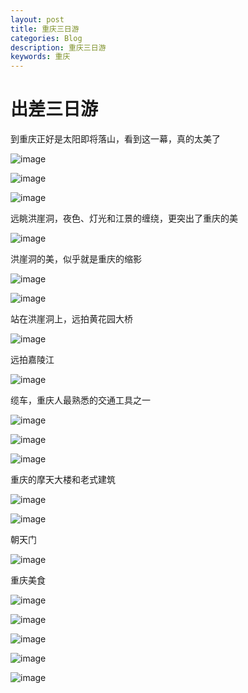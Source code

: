 ```yaml
---
layout: post
title: 重庆三日游
categories: Blog
description: 重庆三日游
keywords: 重庆
---
```


# 出差三日游

到重庆正好是太阳即将落山，看到这一幕，真的太美了

![image](https://github.com/weakchen007/aiwv.github.io/assets/58799395/2c45d0ed-6bba-4c47-9d03-1dc4b9000331)

![image](https://github.com/weakchen007/aiwv.github.io/assets/58799395/699f4829-f4dd-45a8-8166-e333f280dba2)

![image](https://github.com/weakchen007/aiwv.github.io/assets/58799395/1e10d185-33ce-466d-a80e-31b9df3dda87)


远眺洪崖洞，夜色、灯光和江景的缠绕，更突出了重庆的美

![image](https://github.com/weakchen007/aiwv.github.io/assets/58799395/07304409-080a-4c4a-be78-b055271a2b24)

洪崖洞的美，似乎就是重庆的缩影

![image](https://github.com/weakchen007/aiwv.github.io/assets/58799395/373427d8-44c7-47ba-9643-f7d4dcbf92bd)

![image](https://github.com/weakchen007/aiwv.github.io/assets/58799395/aca5a67c-3f3b-49e0-918e-a32634bd770d)


站在洪崖洞上，远拍黄花园大桥

![image](https://github.com/weakchen007/aiwv.github.io/assets/58799395/c1c5f1f4-5acf-4bb2-a1c6-fac7757364fc)

远拍嘉陵江

![image](https://github.com/weakchen007/aiwv.github.io/assets/58799395/76fc694d-cca4-464f-b5b6-3a0b7b30b5a2)

缆车，重庆人最熟悉的交通工具之一

![image](https://github.com/weakchen007/aiwv.github.io/assets/58799395/db7442d8-fdab-4680-819b-05a1f4b00263)

![image](https://github.com/weakchen007/aiwv.github.io/assets/58799395/0a587236-75a5-4922-9bb4-728291406315)

![image](https://github.com/weakchen007/aiwv.github.io/assets/58799395/4b0de367-f354-41d2-a18e-2ef2571d43c2)

重庆的摩天大楼和老式建筑

![image](https://github.com/weakchen007/aiwv.github.io/assets/58799395/f6a8d2e2-7a61-40a7-89fd-6ea6b07e2bd2)

![image](https://github.com/weakchen007/aiwv.github.io/assets/58799395/d57e5bfd-c834-4336-b54c-3d368fe55ff9)

朝天门

![image](https://github.com/weakchen007/aiwv.github.io/assets/58799395/fd9d4752-ca58-478c-9722-bc21619a4031)

重庆美食

![image](https://github.com/weakchen007/aiwv.github.io/assets/58799395/e44154c9-f50d-4d44-bea0-31643d5da79e)

![image](https://github.com/weakchen007/aiwv.github.io/assets/58799395/0c8f369a-59ce-4046-ae80-61c096ffd34f)

![image](https://github.com/weakchen007/aiwv.github.io/assets/58799395/39d2015c-61fc-40fd-b80e-f43e7a5a30eb)

![image](https://github.com/weakchen007/aiwv.github.io/assets/58799395/db370b23-e67c-4ece-b6b8-28d75b86b7ad)

![image](https://github.com/weakchen007/aiwv.github.io/assets/58799395/3d20f95a-9eba-467f-adc9-f1a00eab2ae5)









